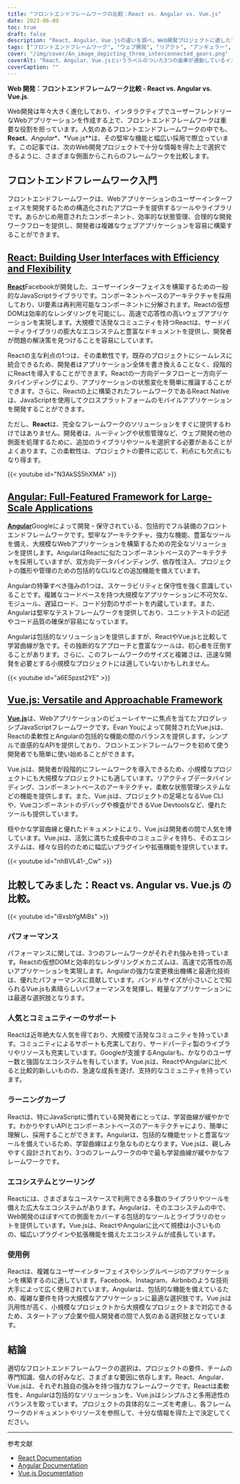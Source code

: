 ```yaml
---
title: "フロントエンドフレームワークの比較：React vs. Angular vs. Vue.js"
date: 2023-06-09
toc: true
draft: false
description: "React、Angular、Vue.jsの違いを調べ、Web開発プロジェクトに適したフロントエンドフレームワークを選びましょう。"
tags: ["フロントエンドフレームワーク", "ウェブ開発", "リアクト", "アンギュラー", "Vue.js", "フレームワーク比較", "ユーザーインターフェイス", "パフォーマンス", "ポピュラリティ", "地域支援", "ラーニングカーブ", "エコシステム", "ユースケース", "ジャバスクリプト", "仮想DOM", "コンポーネントベースアーキテクチャ", "国営", "スケーラビリティ", "ドキュメンテーション", "ツーリング", "プロジェクト要件", "ReactとAngularの比較", "ReactとVue.jsの比較", "AngularとVue.jsの比較", "フロントエンド開発", "ウェブアプリケーションフレームワーク", "UI開発", "JavaScriptのフレームワーク", "ウェブ開発ツール", "ウェブ開発技術"]
cover: "/img/cover/An_image_depicting_three_interconnected_gears.png"
coverAlt: "React、Angular、Vue.jsというラベルのついた3つの歯車が連動しているイメージ"
coverCaption: ""
---
```


**Web 開発：フロントエンドフレームワーク比較 - React vs. Angular vs. Vue.js**.

Web開発は年々大きく進化しており、インタラクティブでユーザーフレンドリーなWebアプリケーションを作成する上で、フロントエンドフレームワークは重要な役割を担っています。人気のあるフロントエンドフレームワークの中でも、**React**、*Angular**、*Vue.js**は、その堅牢な機能と幅広い採用で際立っています。この記事では、次のWeb開発プロジェクトで十分な情報を得た上で選択できるように、さまざまな側面からこれらのフレームワークを比較します。

## フロントエンドフレームワーク入門

フロントエンドフレームワークは、Webアプリケーションのユーザーインターフェイスを開発するための構造化されたアプローチを提供するツールやライブラリです。あらかじめ用意されたコンポーネント、効率的な状態管理、合理的な開発ワークフローを提供し、開発者は複雑なウェブアプリケーションを容易に構築することができます。

## [React: Building User Interfaces with Efficiency and Flexibility](https://reactjs.org/)

[**React**](https://reactjs.org/)Facebookが開発した、ユーザーインターフェイスを構築するための一般的なJavaScriptライブラリです。コンポーネントベースのアーキテクチャを採用しており、UI要素は再利用可能なコンポーネントに分解されます。Reactの仮想DOMは効率的なレンダリングを可能にし、高速で応答性の高いウェブアプリケーションを実現します。大規模で活発なコミュニティを持つReactは、サードパーティライブラリの膨大なエコシステムと豊富なドキュメントを提供し、開発者が問題の解決策を見つけることを容易にしています。

Reactの主な利点の1つは、その柔軟性です。既存のプロジェクトにシームレスに統合できるため、開発者はアプリケーション全体を書き換えることなく、段階的にReactを導入することができます。Reactの一方向データフローと一方向データバインディングにより、アプリケーションの状態変化を簡単に推論することができます。さらに、Reactの上に構築されたフレームワークであるReact Nativeは、JavaScriptを使用してクロスプラットフォームのモバイルアプリケーションを開発することができます。

ただし、**React**は、完全なフレームワークのソリューションをすぐに提供するわけではありません。開発者は、ルーティングや状態管理など、ウェブ開発の他の側面を処理するために、追加のライブラリやツールを選択する必要があることがよくあります。この柔軟性は、プロジェクトの要件に応じて、利点にも欠点にもなり得ます。

{{< youtube id="N3AkSS5hXMA" >}}

## [Angular: Full-Featured Framework for Large-Scale Applications](https://angular.io/)

[**Angular**](https://angular.io/)Googleによって開発・保守されている、包括的でフル装備のフロントエンドフレームワークです。堅牢なアーキテクチャ、強力な機能、豊富なツールを備え、大規模なWebアプリケーションを構築するための完全なソリューションを提供します。AngularはReactに似たコンポーネントベースのアーキテクチャを採用していますが、双方向データバインディング、依存性注入、プロジェクトの雛形や管理のための包括的なCLIなどの追加機能を備えています。

Angularの特筆すべき強みの1つは、スケーラビリティと保守性を強く意識していることです。複雑なコードベースを持つ大規模なアプリケーションに不可欠な、モジュール、遅延ロード、コード分割のサポートを内蔵しています。また、Angularは堅牢なテストフレームワークを提供しており、ユニットテストの記述やコード品質の確保が容易になっています。

Angularは包括的なソリューションを提供しますが、ReactやVue.jsと比較して学習曲線が急です。その独断的なアプローチと豊富なツールは、初心者を圧倒することがあります。さらに、このフレームワークのサイズと複雑さは、迅速な開発を必要とする小規模なプロジェクトには適していないかもしれません。

{{< youtube id="a6E5pzst2YE" >}}

## [Vue.js: Versatile and Approachable Framework](https://vuejs.org/)

[**Vue.js**](https://vuejs.org/)は、Webアプリケーションのビューレイヤーに焦点を当てたプログレッシブJavaScriptフレームワークです。Evan Youによって開発されたVue.jsは、Reactの柔軟性とAngularの包括的な機能の間のバランスを提供します。シンプルで直感的なAPIを提供しており、フロントエンドフレームワークを初めて使う開発者でも簡単に使い始めることができます。

Vue.jsは、開発者が段階的にフレームワークを導入できるため、小規模なプロジェクトにも大規模なプロジェクトにも適しています。リアクティブデータバインディング、コンポーネントベースのアーキテクチャ、柔軟な状態管理システムなどの機能を提供します。また、Vue.jsは、プロジェクトの足場となるVue CLIや、Vueコンポーネントのデバッグや検査ができるVue Devtoolsなど、優れたツールも提供しています。

穏やかな学習曲線と優れたドキュメントにより、Vue.jsは開発者の間で人気を博しています。Vue.jsは、活気に満ちた成長中のコミュニティを持ち、そのエコシステムは、様々な目的のために幅広いプラグインや拡張機能を提供しています。

{{< youtube id="nhBVL41-_Cw" >}}

## 比較してみました：React vs. Angular vs. Vue.js の比較。

{{< youtube id="i8xsbYgMiBs" >}}

### パフォーマンス

パフォーマンスに関しては、3つのフレームワークがそれぞれ強みを持っています。Reactの仮想DOMと効率的なレンダリングメカニズムは、高速で応答性の高いアプリケーションを実現します。Angularの強力な変更検出機構と最適化技術は、優れたパフォーマンスに貢献しています。バンドルサイズが小さいことで知られるVue.jsも素晴らしいパフォーマンスを発揮し、軽量なアプリケーションには最適な選択肢となります。

### 人気とコミュニティーのサポート

Reactは近年絶大な人気を得ており、大規模で活発なコミュニティを持っています。コミュニティによるサポートも充実しており、サードパーティ製のライブラリやリソースも充実しています。Googleが支援するAngularも、かなりのユーザー数と強固なエコシステムを有しています。Vue.jsは、ReactやAngularに比べると比較的新しいものの、急速な成長を遂げ、支持的なコミュニティを持っています。

### ラーニングカーブ

Reactは、特にJavaScriptに慣れている開発者にとっては、学習曲線が緩やかです。わかりやすいAPIとコンポーネントベースのアーキテクチャにより、簡単に理解し、採用することができます。Angularは、包括的な機能セットと豊富なツールを備えているため、学習曲線はより急なものとなります。Vue.jsは、親しみやすく設計されており、3つのフレームワークの中で最も学習曲線が緩やかなフレームワークです。

### エコシステムとツーリング

Reactには、さまざまなユースケースで利用できる多数のライブラリやツールを備えた広大なエコシステムがあります。Angularは、そのエコシステムの中で、Web開発のほぼすべての側面をカバーする包括的なツールとライブラリのセットを提供しています。Vue.jsは、ReactやAngularに比べて規模は小さいものの、幅広いプラグインや拡張機能を備えたエコシステムが成長しています。

### 使用例

Reactは、複雑なユーザーインターフェイスやシングルページのアプリケーションを構築するのに適しています。Facebook、Instagram、Airbnbのような技術大手によって広く使用されています。Angularは、包括的な機能を備えているため、複雑な要件を持つ大規模なアプリケーションに最適な選択肢です。Vue.jsは汎用性が高く、小規模なプロジェクトから大規模なプロジェクトまで対応できるため、スタートアップ企業や個人開発者の間で人気のある選択肢となっています。

## 結論

適切なフロントエンドフレームワークの選択は、プロジェクトの要件、チームの専門知識、個人の好みなど、さまざまな要因に依存します。React、Angular、Vue.jsは、それぞれ独自の強みを持つ強力なフレームワークです。Reactは柔軟性を、Angularは包括的なソリューションを、Vue.jsはシンプルさと多用途性のバランスを取っています。プロジェクトの具体的なニーズを考慮し、各フレームワークのドキュメントやリソースを参照して、十分な情報を得た上で決定してください。

______

参考文献
- [React Documentation](https://reactjs.org/)
- [Angular Documentation](https://angular.io/)
- [Vue.js Documentation](https://vuejs.org/)

